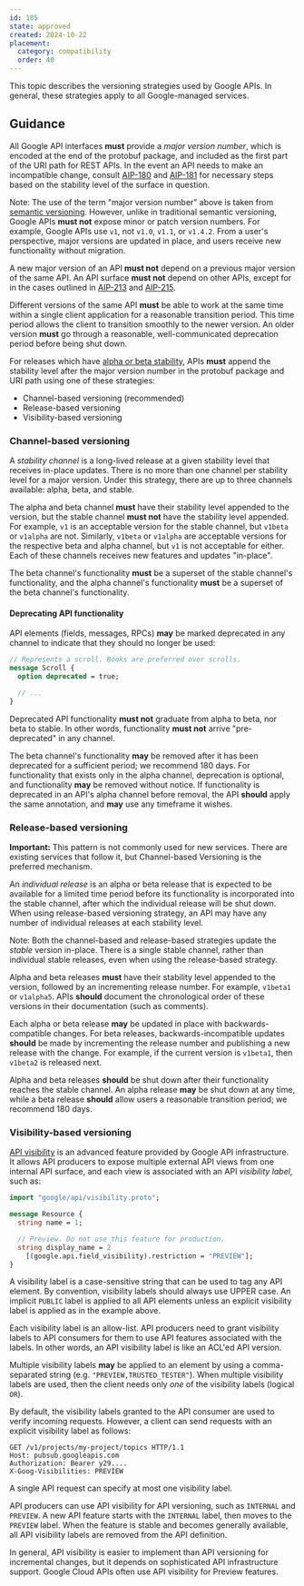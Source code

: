 ```yaml
---
id: 185
state: approved
created: 2024-10-22
placement:
  category: compatibility
  order: 40
---
```


This topic describes the versioning strategies used by Google APIs. In
general, these strategies apply to all Google-managed services.

## Guidance

All Google API interfaces **must** provide a _major version number_, which is
encoded at the end of the protobuf package, and included as the first part of
the URI path for REST APIs. In the event an API needs to make an incompatible
change, consult [AIP-180][] and [AIP-181][] for necessary steps based on the
stability level of the surface in question.

Note: The use of the term "major version number" above is taken from
[semantic versioning][]. However, unlike in traditional semantic versioning,
Google APIs **must not** expose minor or patch version numbers. For
example, Google APIs use `v1`, not `v1.0`, `v1.1`, or `v1.4.2`. From a user's
perspective, major versions are updated in place, and users receive new
functionality without migration.

A new major version of an API **must not** depend on a previous major version of
the same API. An API surface **must not** depend on other APIs, except for in
the cases outlined in [AIP-213][] and [AIP-215][].

Different versions of the same API **must** be able to work at the same time
within a single client application for a reasonable transition period. This time
period allows the client to transition smoothly to the newer version. An older
version **must** go through a reasonable, well-communicated deprecation period
before being shut down.

For releases which have [alpha or beta stability][AIP-181], APIs **must** append
the stability level after the major version number in the protobuf package and
URI path using one of these strategies:

- Channel-based versioning (recommended)
- Release-based versioning
- Visibility-based versioning

### Channel-based versioning

A *stability channel* is a long-lived release at a given stability level that
receives in-place updates. There is no more than one channel per stability level
for a major version. Under this strategy, there are up to three channels
available: alpha, beta, and stable.

The alpha and beta channel **must** have their stability level appended to the
version, but the stable channel **must not** have the stability level appended.
For example, `v1` is an acceptable version for the stable channel, but `v1beta`
or `v1alpha` are not. Similarly, `v1beta` or `v1alpha` are acceptable versions
for the respective beta and alpha channel, but `v1` is not acceptable for
either. Each of these channels receives new features and updates "in-place".

The beta channel's functionality **must** be a superset of the stable channel's
functionality, and the alpha channel's functionality **must** be a superset of
the beta channel's functionality.

#### Deprecating API functionality

API elements (fields, messages, RPCs) **may** be marked deprecated in any
channel to indicate that they should no longer be used:

```proto
// Represents a scroll. Books are preferred over scrolls.
message Scroll {
  option deprecated = true;

  // ...
}
```

Deprecated API functionality **must not** graduate from alpha to beta, nor beta
to stable. In other words, functionality **must not** arrive "pre-deprecated"
in any channel.

The beta channel's functionality **may** be removed after it has been deprecated
for a sufficient period; we recommend 180 days. For functionality that exists
only in the alpha channel, deprecation is optional, and functionality **may** be
removed without notice. If functionality is deprecated in an API's
alpha channel before removal, the API **should** apply the same annotation, and
**may** use any timeframe it wishes.

### Release-based versioning

**Important:** This pattern is not commonly used for new services. There are
existing services that follow it, but Channel-based Versioning is the preferred
mechanism.

An *individual release* is an alpha or beta release that is expected to be
available for a limited time period before its functionality is incorporated
into the stable channel, after which the individual release will be shut down.
When using release-based versioning strategy, an API may have any number of
individual releases at each stability level.

Note: Both the channel-based and release-based strategies update the _stable_
version in-place. There is a single stable channel, rather than individual
stable releases, even when using the release-based strategy.

Alpha and beta releases **must** have their stability level appended to the
version, followed by an incrementing release number. For example, `v1beta1` or
`v1alpha5`. APIs **should** document the chronological order of these versions
in their documentation (such as comments).

Each alpha or beta release **may** be updated in place with backwards-compatible
changes. For beta releases, backwards-incompatible updates **should** be made by
incrementing the release number and publishing a new release with the change.
For example, if the current version is `v1beta1`, then `v1beta2` is released
next.

Alpha and beta releases **should** be shut down after their functionality
reaches the stable channel. An alpha release **may** be shut down at any time,
while a beta release **should** allow users a reasonable transition period; we
recommend 180 days.

### Visibility-based versioning

[API visibility][] is an advanced feature provided by Google API infrastructure.
It allows API producers to expose multiple external API views from one internal
API surface, and each view is associated with an API _visibility label_, such
as:

```proto
import "google/api/visibility.proto";

message Resource {
  string name = 1;

  // Preview. Do not use this feature for production.
  string display_name = 2
    [(google.api.field_visibility).restriction = "PREVIEW"];
}
```

A visibility label is a case-sensitive string that can be used to tag any API
element. By convention, visibility labels should always use UPPER case.
An implicit `PUBLIC` label is applied to all API elements unless an explicit
visibility label is applied as in the example above.

Each visibility label is an allow-list. API producers need to grant visibility
labels to API consumers for them to use API features associated with the labels.
In other words, an API visibility label is like an ACL'ed API version.

Multiple visibility labels **may** be applied to an element by using a
comma-separated string (e.g. `"PREVIEW,TRUSTED_TESTER"`). When multiple
visibility labels are used, then the client needs only _one_ of the visibility
labels (logical `OR`).

By default, the visibility labels granted to the API consumer are used to verify
incoming requests. However, a client can send requests with an explicit
visibility label as follows:

```
GET /v1/projects/my-project/topics HTTP/1.1
Host: pubsub.googleapis.com
Authorization: Bearer y29....
X-Goog-Visibilities: PREVIEW
```

A single API request can specify at most one visibility label.

API producers can use API visibility for API versioning, such as
`INTERNAL` and `PREVIEW`. A new API feature starts with the `INTERNAL` label,
then moves to the `PREVIEW` label. When the feature is stable and becomes
generally available, all API visibility labels are removed from the API
definition.

In general, API visibility is easier to implement than API versioning for
incremental changes, but it depends on sophisticated API infrastructure support.
Google Cloud APIs often use API visibility for Preview features.

[AIP-180]: https://aip.dev/180
[AIP-181]: https://aip.dev/181
[AIP-213]: https://aip.dev/213
[AIP-215]: https://aip.dev/215
[api visibility]: https://github.com/googleapis/googleapis/blob/master/google/api/visibility.proto
[semantic versioning]: https://semver.org/
